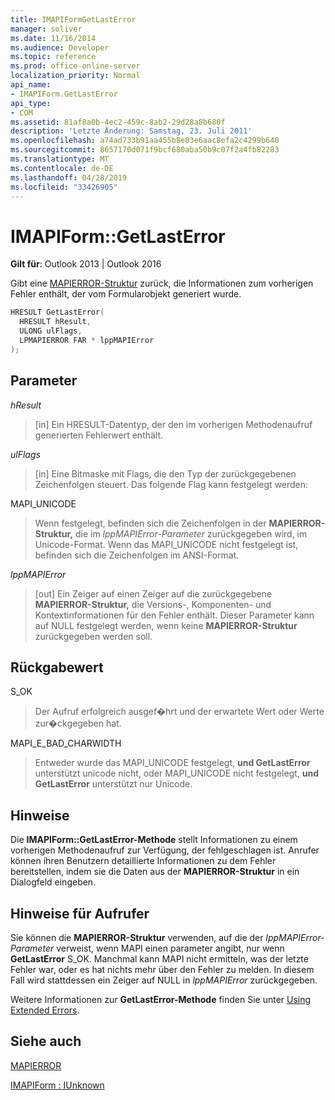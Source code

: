 ```yaml
---
title: IMAPIFormGetLastError
manager: soliver
ms.date: 11/16/2014
ms.audience: Developer
ms.topic: reference
ms.prod: office-online-server
localization_priority: Normal
api_name:
- IMAPIForm.GetLastError
api_type:
- COM
ms.assetid: 81af8a0b-4ec2-459c-8ab2-29d28a8b680f
description: 'Letzte Änderung: Samstag, 23. Juli 2011'
ms.openlocfilehash: a74ad733b91aa455b8e03e6aac8efa2c4299b640
ms.sourcegitcommit: 8657170d071f9bcf680aba50b9c07f2a4fb82283
ms.translationtype: MT
ms.contentlocale: de-DE
ms.lasthandoff: 04/28/2019
ms.locfileid: "33426905"
---
```

# <a name="imapiformgetlasterror"></a>IMAPIForm::GetLastError

  
  
**Gilt für**: Outlook 2013 | Outlook 2016 
  
Gibt eine [MAPIERROR-Struktur](mapierror.md) zurück, die Informationen zum vorherigen Fehler enthält, der vom Formularobjekt generiert wurde. 
  
```cpp
HRESULT GetLastError(
  HRESULT hResult,
  ULONG ulFlags,
  LPMAPIERROR FAR * lppMAPIError
);
```

## <a name="parameters"></a>Parameter

 _hResult_
  
> [in] Ein HRESULT-Datentyp, der den im vorherigen Methodenaufruf generierten Fehlerwert enthält.
    
 _ulFlags_
  
> [in] Eine Bitmaske mit Flags, die den Typ der zurückgegebenen Zeichenfolgen steuert. Das folgende Flag kann festgelegt werden: 
    
MAPI_UNICODE 
  
> Wenn festgelegt, befinden sich die Zeichenfolgen in der **MAPIERROR-Struktur,** die im  _lppMAPIError-Parameter_ zurückgegeben wird, im Unicode-Format. Wenn das MAPI_UNICODE nicht festgelegt ist, befinden sich die Zeichenfolgen im ANSI-Format. 
    
 _lppMAPIError_
  
> [out] Ein Zeiger auf einen Zeiger auf die zurückgegebene **MAPIERROR-Struktur,** die Versions-, Komponenten- und Kontextinformationen für den Fehler enthält. Dieser Parameter kann auf NULL festgelegt werden, wenn keine **MAPIERROR-Struktur** zurückgegeben werden soll. 
    
## <a name="return-value"></a>Rückgabewert

S_OK 
  
> Der Aufruf erfolgreich ausgef�hrt und der erwartete Wert oder Werte zur�ckgegeben hat.
    
MAPI_E_BAD_CHARWIDTH 
  
> Entweder wurde das MAPI_UNICODE festgelegt, **und GetLastError** unterstützt unicode nicht, oder MAPI_UNICODE nicht festgelegt, **und GetLastError** unterstützt nur Unicode. 
    
## <a name="remarks"></a>Hinweise

Die **IMAPIForm::GetLastError-Methode** stellt Informationen zu einem vorherigen Methodenaufruf zur Verfügung, der fehlgeschlagen ist. Anrufer können ihren Benutzern detaillierte Informationen zu dem Fehler bereitstellen, indem sie die Daten aus der **MAPIERROR-Struktur** in ein Dialogfeld eingeben. 
  
## <a name="notes-to-callers"></a>Hinweise für Aufrufer

Sie können die **MAPIERROR-Struktur** verwenden, auf die der  _lppMAPIError-Parameter_ verweist, wenn MAPI einen parameter angibt, nur wenn **GetLastError** S_OK. Manchmal kann MAPI nicht ermitteln, was der letzte Fehler war, oder es hat nichts mehr über den Fehler zu melden. In diesem Fall wird stattdessen ein Zeiger auf NULL in  _lppMAPIError_ zurückgegeben. 
  
Weitere Informationen zur **GetLastError-Methode** finden Sie unter [Using Extended Errors](mapi-extended-errors.md).
  
## <a name="see-also"></a>Siehe auch



[MAPIERROR](mapierror.md)
  
[IMAPIForm : IUnknown](imapiformiunknown.md)

